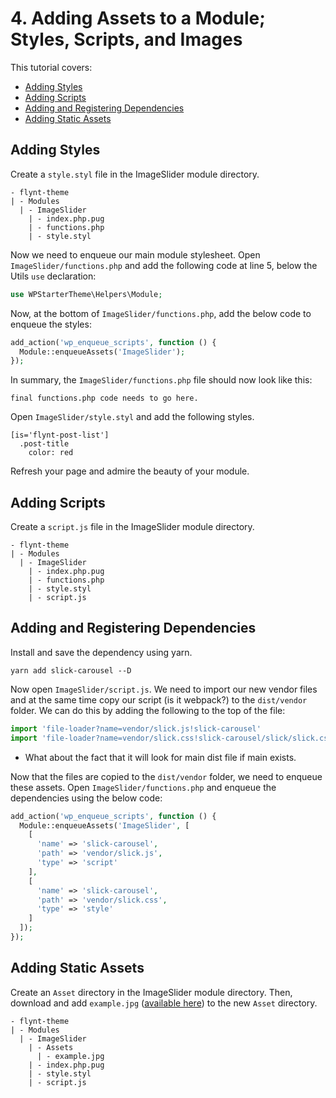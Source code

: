 # 4. Adding Assets to a Module; Styles, Scripts, and Images

This tutorial covers:
- [Adding Styles](#adding-styles)
- [Adding Scripts](#adding-scripts)
- [Adding and Registering Dependencies](#adding-and-registering-dependencies)
- [Adding Static Assets](#adding-static-assets)

## Adding Styles
Create a `style.styl` file in the ImageSlider module directory.

```
- flynt-theme
| - Modules
  | - ImageSlider
    | - index.php.pug
    | - functions.php
    | - style.styl
```

Now we need to enqueue our main module stylesheet. Open `ImageSlider/functions.php` and add the following code at line 5, below the Utils `use` declaration:

```php
use WPStarterTheme\Helpers\Module;
```

Now, at the bottom of `ImageSlider/functions.php`, add the below code to enqueue the styles:

```php
add_action('wp_enqueue_scripts', function () {
  Module::enqueueAssets('ImageSlider');
});

```

In summary, the `ImageSlider/functions.php` file should now look like this:

```
final functions.php code needs to go here.
```

Open `ImageSlider/style.styl` and add the following styles.
```stylus
[is='flynt-post-list']
  .post-title
    color: red
```

Refresh your page and admire the beauty of your module.

## Adding Scripts
Create a `script.js` file in the ImageSlider module directory.

```
- flynt-theme
| - Modules
  | - ImageSlider
    | - index.php.pug
    | - functions.php
    | - style.styl
    | - script.js
```

## Adding and Registering Dependencies
Install and save the dependency using yarn.
```
yarn add slick-carousel --D
```

Now open `ImageSlider/script.js`. We need to import our new vendor files and at the same time copy our script (is it webpack?) to the `dist/vendor` folder. We can do this by adding the following to the top of the file:

```js
import 'file-loader?name=vendor/slick.js!slick-carousel'
import 'file-loader?name=vendor/slick.css!slick-carousel/slick/slick.css'
```
- What about the fact that it will look for main dist file if main exists.

Now that the files are copied to the `dist/vendor` folder, we need to enqueue these assets. Open `ImageSlider/functions.php` and enqueue the dependencies using the below code:

```php
add_action('wp_enqueue_scripts', function () {
  Module::enqueueAssets('ImageSlider', [
    [
      'name' => 'slick-carousel',
      'path' => 'vendor/slick.js',
      'type' => 'script'
    ],
    [
      'name' => 'slick-carousel',
      'path' => 'vendor/slick.css',
      'type' => 'style'
    ]
  ]);
});
```

<!-- ### Custom Elements...? -->

## Adding Static Assets
Create an `Asset` directory in the ImageSlider module directory. Then, download and add `example.jpg` ([available here](/add-link)) to the new `Asset` directory.

```
- flynt-theme
| - Modules
  | - ImageSlider
    | - Assets
      | - example.jpg
    | - index.php.pug
    | - style.styl
    | - script.js
```
